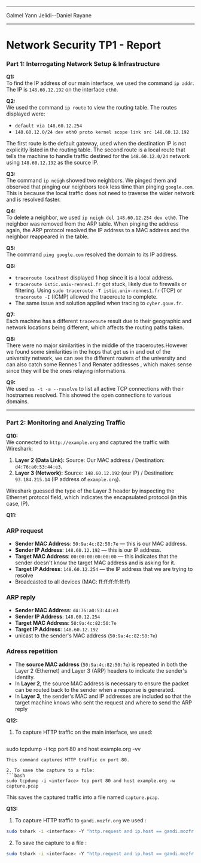 
---

Galmel Yann
Jelidi--Daniel Rayane

---

# Network Security TP1 - Report

### Part 1: Interrogating Network Setup & Infrastructure

**Q1:**  
To find the IP address of our main interface, we used the command `ip addr`. The IP is `148.60.12.192` on the interface `eth0`.

**Q2:**  
We used the command `ip route` to view the routing table. The routes displayed were:  
- `default via 148.60.12.254`  
- `148.60.12.0/24 dev eth0 proto kernel scope link src 148.60.12.192`

The first route is the default gateway, used when the destination IP is not explicitly listed in the routing table. The second route is a local route that tells the machine to handle traffic destined for the `148.60.12.0/24` network using `148.60.12.192` as the source IP.

**Q3:**  
The command `ip neigh` showed two neighbors. We pinged them and observed that pinging our neighbors took less time than pinging `google.com`. This  is because the local traffic does not need to traverse the wider network and is resolved faster.

**Q4:**  
To delete a neighbor, we used `ip neigh del 148.60.12.254 dev eth0`. The neighbor was removed from the ARP table. When pinging the address again, the ARP protocol resolved the IP address to a MAC address and the neighbor reappeared in the table.

**Q5:**  
The command `ping google.com` resolved the domain to its IP address.

**Q6:**  
- `traceroute localhost` displayed 1 hop since it is a local address.  
- `traceroute istic.univ-rennes1.fr` got stuck, likely due to firewalls or filtering. Using `sudo traceroute -T istic.univ-rennes1.fr` (TCP) or `traceroute -I` (ICMP) allowed the traceroute to complete.  
- The same issue and solution applied when tracing to `cyber.gouv.fr`.

**Q7:**  
Each machine has a different `traceroute` result due to their geographic and network locations being different, which affects the routing paths taken.


**Q8:**  
There were no major similarities in the middle of the  traceroutes.However we found some similarities in the hops that get us in and out of the university network, we can see the different routers of the university and can also catch some Rennes 1 and Renater addresses , which makes sense since they will be the ones relaying informations.

**Q9:**  
We used `ss -t -a --resolve` to list all active TCP connections with their hostnames resolved. This showed the open connections to various domains.

---

### Part 2: Monitoring and Analyzing Traffic

**Q10:**  
We connected to `http://example.org` and captured the traffic with Wireshark:
1. **Layer 2 (Data Link):** Source: Our MAC address / Destination: `d4:76:a0:53:44:e3`.
2. **Layer 3 (Network):** Source: `148.60.12.192` (our IP) / Destination: `93.184.215.14` (IP address of `example.org`).
   
Wireshark guessed the type of the Layer 3 header by inspecting the Ethernet protocol field, which indicates the encapsulated protocol (in this case, IP).

**Q11:**  
### ARP request
- **Sender MAC Address**: `50:9a:4c:82:50:7e` — this is our MAC address.
- **Sender IP Address**: `148.60.12.192` — this is our IP address.
- **Target MAC Address**: `00:00:00:00:00:00` — this indicates that the sender doesn't know the target MAC address and is asking for it.
- **Target IP Address**: `148.60.12.254` — the IP address that we are trying to resolve
- Broadcasted to all devices (MAC: ff:ff:ff:ff:ff:ff)
### ARP reply
- **Sender MAC Address**: `d4:76:a0:53:44:e3` 
- **Sender IP Address**: `148.60.12.254`
- **Target MAC Address**: `50:9a:4c:82:50:7e`
- **Target IP Address**: `148.60.12.192` 
- unicast to the sender's MAC address (`50:9a:4c:82:50:7e`)
### Adress repetition

- The **source MAC address** (`50:9a:4c:82:50:7e`) is repeated in both the Layer 2 (Ethernet) and Layer 3 (ARP) headers to indicate the sender's identity.
- In **Layer 2**, the source MAC address is necessary to ensure the packet can be routed back to the sender when a response is generated.
- In **Layer 3**, the sender's MAC and IP addresses are included so that the target machine knows who sent the request and where to send the ARP reply

**Q12:**  
1. To capture HTTP traffic on the main interface, we used:  
   ```bash
 sudo tcpdump -i <interface> tcp port 80 and host example.org -vv
   ```
   This command captures HTTP traffic on port 80.  
   
2. To save the capture to a file:  
   ```bash
sudo tcpdump -i <interface> tcp port 80 and host example.org -w capture.pcap

   ```
   This saves the captured traffic into a file named `capture.pcap`.

**Q13:**

1. To capture HTTP traffic to `gandi.mozfr.org` we used : 
```bash
sudo tshark -i <interface> -Y "http.request and ip.host == gandi.mozfr.org"
```
2. To save the capture to a file :
```bash
sudo tshark -i <interface> -Y "http.request and ip.host == gandi.mozfr.org" -w capture.pcap

```
